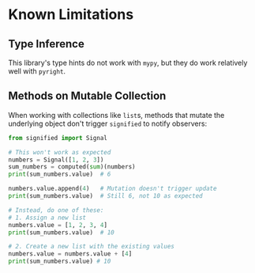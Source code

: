 # Known Limitations

## Type Inference

This library's type hints do not work with `mypy`, but they do work relatively well with `pyright`.

## Methods on Mutable Collection

When working with collections like `list`s, methods that mutate the underlying object don't trigger `signified` to notify observers:

```python
from signified import Signal

# This won't work as expected
numbers = Signal([1, 2, 3])
sum_numbers = computed(sum)(numbers)
print(sum_numbers.value)  # 6

numbers.value.append(4)   # Mutation doesn't trigger update
print(sum_numbers.value)  # Still 6, not 10 as expected

# Instead, do one of these:
# 1. Assign a new list
numbers.value = [1, 2, 3, 4]
print(sum_numbers.value)  # 10

# 2. Create a new list with the existing values
numbers.value = numbers.value + [4]
print(sum_numbers.value) # 10
```
